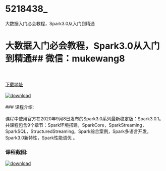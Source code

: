 # 5218438_
大数据入门必会教程，Spark3.0从入门到精通
# 大数据入门必会教程，Spark3.0从入门到精通## 微信：mukewang8
<br/></br>[下载地址](http://www.36tz.cn/article/5218438 "下载地址")
<br/></br>[![download](http://36tz.cn/muke_img/2021_02_1-48-300x176.png "下载地址")](http://www.36tz.cn/article/5218438 "下载地址")
<br/></br>### 课程介绍:<br/></br>课程中使用官方在2020年9月8日发布的Spark3.0系列最新稳定版：Spark3.0.1。共课程包含9个章节：Spark环境搭建，SparkCore，SparkStreaming，SparkSQL，StructuredStreaming，Spark综合案例，Spark多语言开发，Spark3.0新特性，Spark性能调优 。

### 课程截图:
[![download](http://36tz.cn/muke_img/2021_02_2-51.png "下载地址")](http://www.36tz.cn/article/5218438 "下载地址")
